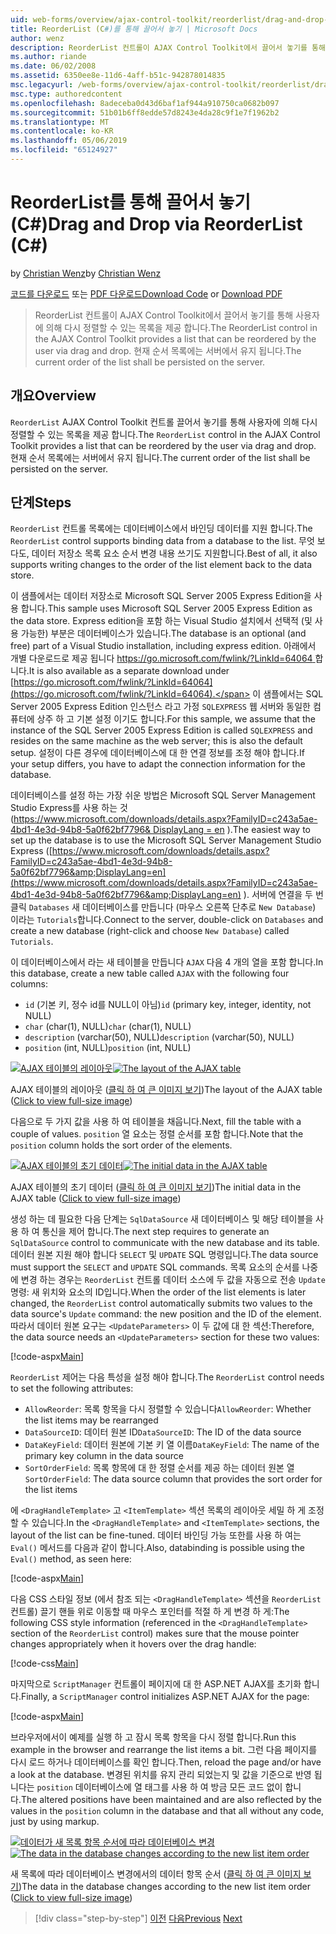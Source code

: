 ```yaml
---
uid: web-forms/overview/ajax-control-toolkit/reorderlist/drag-and-drop-via-reorderlist-cs
title: ReorderList (C#)를 통해 끌어서 놓기 | Microsoft Docs
author: wenz
description: ReorderList 컨트롤이 AJAX Control Toolkit에서 끌어서 놓기를 통해 사용자에 의해 다시 정렬할 수 있는 목록을 제공 합니다. 현재 순서 목록에는...
ms.author: riande
ms.date: 06/02/2008
ms.assetid: 6350ee8e-11d6-4aff-b51c-942878014835
msc.legacyurl: /web-forms/overview/ajax-control-toolkit/reorderlist/drag-and-drop-via-reorderlist-cs
msc.type: authoredcontent
ms.openlocfilehash: 8adeceba0d43d6baf1af944a910750ca0682b097
ms.sourcegitcommit: 51b01b6ff8edde57d8243e4da28c9f1e7f1962b2
ms.translationtype: MT
ms.contentlocale: ko-KR
ms.lasthandoff: 05/06/2019
ms.locfileid: "65124927"
---
```

# <a name="drag-and-drop-via-reorderlist-c"></a><span data-ttu-id="ead14-104">ReorderList를 통해 끌어서 놓기(C#)</span><span class="sxs-lookup"><span data-stu-id="ead14-104">Drag and Drop via ReorderList (C#)</span></span>

<span data-ttu-id="ead14-105">by [Christian Wenz](https://github.com/wenz)</span><span class="sxs-lookup"><span data-stu-id="ead14-105">by [Christian Wenz](https://github.com/wenz)</span></span>

<span data-ttu-id="ead14-106">[코드를 다운로드](http://download.microsoft.com/download/9/3/f/93f8daea-bebd-4821-833b-95205389c7d0/ReorderList5.cs.zip) 또는 [PDF 다운로드](http://download.microsoft.com/download/2/d/c/2dc10e34-6983-41d4-9c08-f78f5387d32b/reorderlist5CS.pdf)</span><span class="sxs-lookup"><span data-stu-id="ead14-106">[Download Code](http://download.microsoft.com/download/9/3/f/93f8daea-bebd-4821-833b-95205389c7d0/ReorderList5.cs.zip) or [Download PDF](http://download.microsoft.com/download/2/d/c/2dc10e34-6983-41d4-9c08-f78f5387d32b/reorderlist5CS.pdf)</span></span>

> <span data-ttu-id="ead14-107">ReorderList 컨트롤이 AJAX Control Toolkit에서 끌어서 놓기를 통해 사용자에 의해 다시 정렬할 수 있는 목록을 제공 합니다.</span><span class="sxs-lookup"><span data-stu-id="ead14-107">The ReorderList control in the AJAX Control Toolkit provides a list that can be reordered by the user via drag and drop.</span></span> <span data-ttu-id="ead14-108">현재 순서 목록에는 서버에서 유지 됩니다.</span><span class="sxs-lookup"><span data-stu-id="ead14-108">The current order of the list shall be persisted on the server.</span></span>

## <a name="overview"></a><span data-ttu-id="ead14-109">개요</span><span class="sxs-lookup"><span data-stu-id="ead14-109">Overview</span></span>

<span data-ttu-id="ead14-110">`ReorderList` AJAX Control Toolkit 컨트롤 끌어서 놓기를 통해 사용자에 의해 다시 정렬할 수 있는 목록을 제공 합니다.</span><span class="sxs-lookup"><span data-stu-id="ead14-110">The `ReorderList` control in the AJAX Control Toolkit provides a list that can be reordered by the user via drag and drop.</span></span> <span data-ttu-id="ead14-111">현재 순서 목록에는 서버에서 유지 됩니다.</span><span class="sxs-lookup"><span data-stu-id="ead14-111">The current order of the list shall be persisted on the server.</span></span>

## <a name="steps"></a><span data-ttu-id="ead14-112">단계</span><span class="sxs-lookup"><span data-stu-id="ead14-112">Steps</span></span>

<span data-ttu-id="ead14-113">`ReorderList` 컨트롤 목록에는 데이터베이스에서 바인딩 데이터를 지원 합니다.</span><span class="sxs-lookup"><span data-stu-id="ead14-113">The `ReorderList` control supports binding data from a database to the list.</span></span> <span data-ttu-id="ead14-114">무엇 보다도, 데이터 저장소 목록 요소 순서 변경 내용 쓰기도 지원합니다.</span><span class="sxs-lookup"><span data-stu-id="ead14-114">Best of all, it also supports writing changes to the order of the list element back to the data store.</span></span>

<span data-ttu-id="ead14-115">이 샘플에서는 데이터 저장소로 Microsoft SQL Server 2005 Express Edition을 사용 합니다.</span><span class="sxs-lookup"><span data-stu-id="ead14-115">This sample uses Microsoft SQL Server 2005 Express Edition as the data store.</span></span> <span data-ttu-id="ead14-116">Express edition을 포함 하는 Visual Studio 설치에서 선택적 (및 사용 가능한) 부분은 데이터베이스가 있습니다.</span><span class="sxs-lookup"><span data-stu-id="ead14-116">The database is an optional (and free) part of a Visual Studio installation, including express edition.</span></span> <span data-ttu-id="ead14-117">아래에서 개별 다운로드로 제공 됩니다 [ https://go.microsoft.com/fwlink/?LinkId=64064 ](https://go.microsoft.com/fwlink/?LinkId=64064)합니다.</span><span class="sxs-lookup"><span data-stu-id="ead14-117">It is also available as a separate download under [https://go.microsoft.com/fwlink/?LinkId=64064](https://go.microsoft.com/fwlink/?LinkId=64064).</span></span> <span data-ttu-id="ead14-118">이 샘플에서는 SQL Server 2005 Express Edition 인스턴스 라고 가정 `SQLEXPRESS` 웹 서버와 동일한 컴퓨터에 상주 하 고 기본 설정 이기도 합니다.</span><span class="sxs-lookup"><span data-stu-id="ead14-118">For this sample, we assume that the instance of the SQL Server 2005 Express Edition is called `SQLEXPRESS` and resides on the same machine as the web server; this is also the default setup.</span></span> <span data-ttu-id="ead14-119">설정이 다른 경우에 데이터베이스에 대 한 연결 정보를 조정 해야 합니다.</span><span class="sxs-lookup"><span data-stu-id="ead14-119">If your setup differs, you have to adapt the connection information for the database.</span></span>

<span data-ttu-id="ead14-120">데이터베이스를 설정 하는 가장 쉬운 방법은 Microsoft SQL Server Management Studio Express를 사용 하는 것 ([https://www.microsoft.com/downloads/details.aspx?FamilyID=c243a5ae-4bd1-4e3d-94b8-5a0f62bf7796&amp; DisplayLang = en](https://www.microsoft.com/downloads/details.aspx?FamilyID=c243a5ae-4bd1-4e3d-94b8-5a0f62bf7796&amp;DisplayLang=en) ).</span><span class="sxs-lookup"><span data-stu-id="ead14-120">The easiest way to set up the database is to use the Microsoft SQL Server Management Studio Express ([https://www.microsoft.com/downloads/details.aspx?FamilyID=c243a5ae-4bd1-4e3d-94b8-5a0f62bf7796&amp;DisplayLang=en](https://www.microsoft.com/downloads/details.aspx?FamilyID=c243a5ae-4bd1-4e3d-94b8-5a0f62bf7796&amp;DisplayLang=en) ).</span></span> <span data-ttu-id="ead14-121">서버에 연결을 두 번 클릭 `Databases` 새 데이터베이스를 만듭니다 (마우스 오른쪽 단추로 `New Database`) 이라는 `Tutorials`합니다.</span><span class="sxs-lookup"><span data-stu-id="ead14-121">Connect to the server, double-click on `Databases` and create a new database (right-click and choose `New Database`) called `Tutorials`.</span></span>

<span data-ttu-id="ead14-122">이 데이터베이스에서 라는 새 테이블을 만듭니다 `AJAX` 다음 4 개의 열을 포함 합니다.</span><span class="sxs-lookup"><span data-stu-id="ead14-122">In this database, create a new table called `AJAX` with the following four columns:</span></span>

- <span data-ttu-id="ead14-123">`id` (기본 키, 정수 id를 NULL이 아님)</span><span class="sxs-lookup"><span data-stu-id="ead14-123">`id` (primary key, integer, identity, not NULL)</span></span>
- <span data-ttu-id="ead14-124">`char` (char(1), NULL)</span><span class="sxs-lookup"><span data-stu-id="ead14-124">`char` (char(1), NULL)</span></span>
- <span data-ttu-id="ead14-125">`description` (varchar(50), NULL)</span><span class="sxs-lookup"><span data-stu-id="ead14-125">`description` (varchar(50), NULL)</span></span>
- <span data-ttu-id="ead14-126">`position` (int, NULL)</span><span class="sxs-lookup"><span data-stu-id="ead14-126">`position` (int, NULL)</span></span>

<span data-ttu-id="ead14-127">[![AJAX 테이블의 레이아웃](drag-and-drop-via-reorderlist-cs/_static/image2.png)](drag-and-drop-via-reorderlist-cs/_static/image1.png)</span><span class="sxs-lookup"><span data-stu-id="ead14-127">[![The layout of the AJAX table](drag-and-drop-via-reorderlist-cs/_static/image2.png)](drag-and-drop-via-reorderlist-cs/_static/image1.png)</span></span>

<span data-ttu-id="ead14-128">AJAX 테이블의 레이아웃 ([클릭 하 여 큰 이미지 보기](drag-and-drop-via-reorderlist-cs/_static/image3.png))</span><span class="sxs-lookup"><span data-stu-id="ead14-128">The layout of the AJAX table ([Click to view full-size image](drag-and-drop-via-reorderlist-cs/_static/image3.png))</span></span>

<span data-ttu-id="ead14-129">다음으로 두 가지 값을 사용 하 여 테이블을 채웁니다.</span><span class="sxs-lookup"><span data-stu-id="ead14-129">Next, fill the table with a couple of values.</span></span> <span data-ttu-id="ead14-130">`position` 열 요소는 정렬 순서를 포함 합니다.</span><span class="sxs-lookup"><span data-stu-id="ead14-130">Note that the `position` column holds the sort order of the elements.</span></span>

<span data-ttu-id="ead14-131">[![AJAX 테이블의 초기 데이터](drag-and-drop-via-reorderlist-cs/_static/image5.png)](drag-and-drop-via-reorderlist-cs/_static/image4.png)</span><span class="sxs-lookup"><span data-stu-id="ead14-131">[![The initial data in the AJAX table](drag-and-drop-via-reorderlist-cs/_static/image5.png)](drag-and-drop-via-reorderlist-cs/_static/image4.png)</span></span>

<span data-ttu-id="ead14-132">AJAX 테이블의 초기 데이터 ([클릭 하 여 큰 이미지 보기](drag-and-drop-via-reorderlist-cs/_static/image6.png))</span><span class="sxs-lookup"><span data-stu-id="ead14-132">The initial data in the AJAX table ([Click to view full-size image](drag-and-drop-via-reorderlist-cs/_static/image6.png))</span></span>

<span data-ttu-id="ead14-133">생성 하는 데 필요한 다음 단계는 `SqlDataSource` 새 데이터베이스 및 해당 테이블을 사용 하 여 통신을 제어 합니다.</span><span class="sxs-lookup"><span data-stu-id="ead14-133">The next step requires to generate an `SqlDataSource` control to communicate with the new database and its table.</span></span> <span data-ttu-id="ead14-134">데이터 원본 지원 해야 합니다 `SELECT` 및 `UPDATE` SQL 명령입니다.</span><span class="sxs-lookup"><span data-stu-id="ead14-134">The data source must support the `SELECT` and `UPDATE` SQL commands.</span></span> <span data-ttu-id="ead14-135">목록 요소의 순서를 나중에 변경 하는 경우는 `ReorderList` 컨트롤 데이터 소스에 두 값을 자동으로 전송 `Update` 명령: 새 위치와 요소의 ID입니다.</span><span class="sxs-lookup"><span data-stu-id="ead14-135">When the order of the list elements is later changed, the `ReorderList` control automatically submits two values to the data source's `Update` command: the new position and the ID of the element.</span></span> <span data-ttu-id="ead14-136">따라서 데이터 원본 요구는 `<UpdateParameters>` 이 두 값에 대 한 섹션:</span><span class="sxs-lookup"><span data-stu-id="ead14-136">Therefore, the data source needs an `<UpdateParameters>` section for these two values:</span></span>

[!code-aspx[Main](drag-and-drop-via-reorderlist-cs/samples/sample1.aspx)]

<span data-ttu-id="ead14-137">`ReorderList` 제어는 다음 특성을 설정 해야 합니다.</span><span class="sxs-lookup"><span data-stu-id="ead14-137">The `ReorderList` control needs to set the following attributes:</span></span>

- <span data-ttu-id="ead14-138">`AllowReorder`: 목록 항목을 다시 정렬할 수 있습니다</span><span class="sxs-lookup"><span data-stu-id="ead14-138">`AllowReorder`: Whether the list items may be rearranged</span></span>
- <span data-ttu-id="ead14-139">`DataSourceID`: 데이터 원본 ID</span><span class="sxs-lookup"><span data-stu-id="ead14-139">`DataSourceID`: The ID of the data source</span></span>
- <span data-ttu-id="ead14-140">`DataKeyField`: 데이터 원본에 기본 키 열 이름</span><span class="sxs-lookup"><span data-stu-id="ead14-140">`DataKeyField`: The name of the primary key column in the data source</span></span>
- <span data-ttu-id="ead14-141">`SortOrderField`: 목록 항목에 대 한 정렬 순서를 제공 하는 데이터 원본 열</span><span class="sxs-lookup"><span data-stu-id="ead14-141">`SortOrderField`: The data source column that provides the sort order for the list items</span></span>

<span data-ttu-id="ead14-142">에 `<DragHandleTemplate>` 고 `<ItemTemplate>` 섹션 목록의 레이아웃 세밀 하 게 조정할 수 있습니다.</span><span class="sxs-lookup"><span data-stu-id="ead14-142">In the `<DragHandleTemplate>` and `<ItemTemplate>` sections, the layout of the list can be fine-tuned.</span></span> <span data-ttu-id="ead14-143">데이터 바인딩 가능 또한를 사용 하 여는 `Eval()` 메서드를 다음과 같이 합니다.</span><span class="sxs-lookup"><span data-stu-id="ead14-143">Also, databinding is possible using the `Eval()` method, as seen here:</span></span>

[!code-aspx[Main](drag-and-drop-via-reorderlist-cs/samples/sample2.aspx)]

<span data-ttu-id="ead14-144">다음 CSS 스타일 정보 (에서 참조 되는 `<DragHandleTemplate>` 섹션을 `ReorderList` 컨트롤) 끌기 핸들 위로 이동할 때 마우스 포인터를 적절 하 게 변경 하 게:</span><span class="sxs-lookup"><span data-stu-id="ead14-144">The following CSS style information (referenced in the `<DragHandleTemplate>` section of the `ReorderList` control) makes sure that the mouse pointer changes appropriately when it hovers over the drag handle:</span></span>

[!code-css[Main](drag-and-drop-via-reorderlist-cs/samples/sample3.css)]

<span data-ttu-id="ead14-145">마지막으로 `ScriptManager` 컨트롤이 페이지에 대 한 ASP.NET AJAX를 초기화 합니다.</span><span class="sxs-lookup"><span data-stu-id="ead14-145">Finally, a `ScriptManager` control initializes ASP.NET AJAX for the page:</span></span>

[!code-aspx[Main](drag-and-drop-via-reorderlist-cs/samples/sample4.aspx)]

<span data-ttu-id="ead14-146">브라우저에서이 예제를 실행 하 고 잠시 목록 항목을 다시 정렬 합니다.</span><span class="sxs-lookup"><span data-stu-id="ead14-146">Run this example in the browser and rearrange the list items a bit.</span></span> <span data-ttu-id="ead14-147">그런 다음 페이지를 다시 로드 하거나 데이터베이스를 확인 합니다.</span><span class="sxs-lookup"><span data-stu-id="ead14-147">Then, reload the page and/or have a look at the database.</span></span> <span data-ttu-id="ead14-148">변경된 위치를 유지 관리 되었는지 및 값을 기준으로 반영 됩니다는 `position` 데이터베이스에 열 태그를 사용 하 여 방금 모든 코드 없이 합니다.</span><span class="sxs-lookup"><span data-stu-id="ead14-148">The altered positions have been maintained and are also reflected by the values in the `position` column in the database and that all without any code, just by using markup.</span></span>

<span data-ttu-id="ead14-149">[![데이터가 새 목록 항목 순서에 따라 데이터베이스 변경](drag-and-drop-via-reorderlist-cs/_static/image8.png)](drag-and-drop-via-reorderlist-cs/_static/image7.png)</span><span class="sxs-lookup"><span data-stu-id="ead14-149">[![The data in the database changes according to the new list item order](drag-and-drop-via-reorderlist-cs/_static/image8.png)](drag-and-drop-via-reorderlist-cs/_static/image7.png)</span></span>

<span data-ttu-id="ead14-150">새 목록에 따라 데이터베이스 변경에서의 데이터 항목 순서 ([클릭 하 여 큰 이미지 보기](drag-and-drop-via-reorderlist-cs/_static/image9.png))</span><span class="sxs-lookup"><span data-stu-id="ead14-150">The data in the database changes according to the new list item order ([Click to view full-size image](drag-and-drop-via-reorderlist-cs/_static/image9.png))</span></span>

> [!div class="step-by-step"]
> <span data-ttu-id="ead14-151">[이전](using-postbacks-with-reorderlist-cs.md)
> [다음](using-postbacks-with-reorderlist-vb.md)</span><span class="sxs-lookup"><span data-stu-id="ead14-151">[Previous](using-postbacks-with-reorderlist-cs.md)
[Next](using-postbacks-with-reorderlist-vb.md)</span></span>
